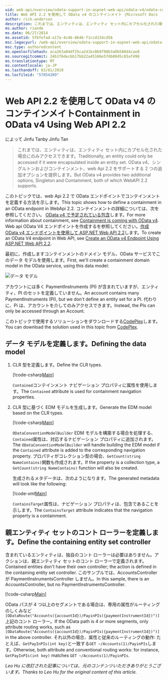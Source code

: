 ```yaml
---
uid: web-api/overview/odata-support-in-aspnet-web-api/odata-v4/odata-containment-in-web-api-22
title: Web API 2.2 を使用して OData v4 のコンテインメイト |Microsoft Docs
author: rick-anderson
description: これまでは、エンティティは、エンティティ セット内にカプセル化された場合にのみアクセスできます。 OData v4 でシングルトンおよび Con 2 つの追加オプションを提供しています.
ms.author: riande
ms.date: 06/27/2014
ms.assetid: 5fbfefad-a17a-4c46-8646-f1ccd154cd56
msc.legacyurl: /web-api/overview/odata-support-in-aspnet-web-api/odata-v4/odata-containment-in-web-api-22
msc.type: authoredcontent
ms.openlocfilehash: aca263a04df25ca241bc0b9798b3a0b588d4cae8
ms.sourcegitcommit: 24b1f6decbb17bb22a45166e5fdb0845c65af498
ms.translationtype: MT
ms.contentlocale: ja-JP
ms.lasthandoff: 03/01/2019
ms.locfileid: "57054209"
---
```

<a name="containment-in-odata-v4-using-web-api-22"></a><span data-ttu-id="ec218-104">Web API 2.2 を使用して OData v4 のコンテインメイト</span><span class="sxs-lookup"><span data-stu-id="ec218-104">Containment in OData v4 Using Web API 2.2</span></span>
====================
<span data-ttu-id="ec218-105">によって Jinfu Tan</span><span class="sxs-lookup"><span data-stu-id="ec218-105">by Jinfu Tan</span></span>

> <span data-ttu-id="ec218-106">これまでは、エンティティは、エンティティ セット内にカプセル化された場合にのみアクセスできます。</span><span class="sxs-lookup"><span data-stu-id="ec218-106">Traditionally, an entity could only be accessed if it were encapsulated inside an entity set.</span></span> <span data-ttu-id="ec218-107">OData v4、シングルトンおよびコンテインメント、web Api 2.2 をサポートする 2 つの追加オプションを提供します。</span><span class="sxs-lookup"><span data-stu-id="ec218-107">But OData v4 provides two additional options, Singleton and Containment, both of which WebAPI 2.2 supports.</span></span>


<span data-ttu-id="ec218-108">このトピックでは、web Api 2.2 で OData エンドポイントでコンテインメントを定義する方法を示します。</span><span class="sxs-lookup"><span data-stu-id="ec218-108">This topic shows how to define a containment in an OData endpoint in WebApi 2.2.</span></span> <span data-ttu-id="ec218-109">コンテインメントの詳細については、次を参照してください。 [OData v4 で予定されている包含](https://blogs.msdn.com/b/odatateam/archive/2014/03/13/containment-is-coming-with-odata-v4.aspx)します。</span><span class="sxs-lookup"><span data-stu-id="ec218-109">For more information about containment, see [Containment is coming with OData v4](https://blogs.msdn.com/b/odatateam/archive/2014/03/13/containment-is-coming-with-odata-v4.aspx).</span></span> <span data-ttu-id="ec218-110">Web api OData V4 エンドポイントを作成するを参照してください。[作成 OData v4 エンドポイントを使用して ASP.NET Web API 2.2](create-an-odata-v4-endpoint.md)します。</span><span class="sxs-lookup"><span data-stu-id="ec218-110">To create an OData V4 endpoint in Web API, see [Create an OData v4 Endpoint Using ASP.NET Web API 2.2](create-an-odata-v4-endpoint.md).</span></span>

<span data-ttu-id="ec218-111">最初に、作成しますコンテインメントのドメイン モデル、OData サービスでこのデータ モデルを使用します。</span><span class="sxs-lookup"><span data-stu-id="ec218-111">First, we'll create a containment domain model in the OData service, using this data model:</span></span>

![データ モデル](odata-containment-in-web-api-22/_static/image1.png)

<span data-ttu-id="ec218-113">アカウントには多く PaymentInstruments (PI) が含まれていますが、エンティティ、PI のセットを定義していません。</span><span class="sxs-lookup"><span data-stu-id="ec218-113">An account contains many PaymentInstruments (PI), but we don't define an entity set for a PI.</span></span> <span data-ttu-id="ec218-114">代わりに、Pi は、アカウントを介してのみアクセスできます。</span><span class="sxs-lookup"><span data-stu-id="ec218-114">Instead, the PIs can only be accessed through an Account.</span></span>

<span data-ttu-id="ec218-115">このトピックで使用するソリューションをダウンロードする[CodePlex](https://aspnet.codeplex.com/SourceControl/latest#Samples/WebApi/OData/v4/ODataContainmentSample/)します。</span><span class="sxs-lookup"><span data-stu-id="ec218-115">You can download the solution used in this topic from [CodePlex](https://aspnet.codeplex.com/SourceControl/latest#Samples/WebApi/OData/v4/ODataContainmentSample/).</span></span>

## <a name="defining-the-data-model"></a><span data-ttu-id="ec218-116">データ モデルを定義します。</span><span class="sxs-lookup"><span data-stu-id="ec218-116">Defining the data model</span></span>

1. <span data-ttu-id="ec218-117">CLR 型を定義します。</span><span class="sxs-lookup"><span data-stu-id="ec218-117">Define the CLR types.</span></span>

    [!code-csharp[Main](odata-containment-in-web-api-22/samples/sample1.cs)]

    <span data-ttu-id="ec218-118">`Contained`コンテインメント ナビゲーション プロパティに属性を使用します。</span><span class="sxs-lookup"><span data-stu-id="ec218-118">The `Contained` attribute is used for containment navigation properties.</span></span>
2. <span data-ttu-id="ec218-119">CLR 型に基づく EDM モデルを生成します。</span><span class="sxs-lookup"><span data-stu-id="ec218-119">Generate the EDM model based on the CLR types.</span></span>

    [!code-csharp[Main](odata-containment-in-web-api-22/samples/sample2.cs)]

    <span data-ttu-id="ec218-120">`ODataConventionModelBuilder` EDM モデルを構築する場合を処理する、`Contained`属性は、対応するナビゲーション プロパティに追加されます。</span><span class="sxs-lookup"><span data-stu-id="ec218-120">The `ODataConventionModelBuilder` will handle building the EDM model if the `Contained` attribute is added to the corresponding navigation property.</span></span> <span data-ttu-id="ec218-121">プロパティがコレクション型の場合、`GetCount(string NameContains)`関数も作成されます。</span><span class="sxs-lookup"><span data-stu-id="ec218-121">If the property is a collection type, a `GetCount(string NameContains)` function will also be created.</span></span>

    <span data-ttu-id="ec218-122">生成されるメタデータは、次のようになります。</span><span class="sxs-lookup"><span data-stu-id="ec218-122">The generated metadata will look like the following:</span></span>

    [!code-xml[Main](odata-containment-in-web-api-22/samples/sample3.xml?highlight=10)]

    <span data-ttu-id="ec218-123">`ContainsTarget`属性は、ナビゲーション プロパティは、包含であることを示します。</span><span class="sxs-lookup"><span data-stu-id="ec218-123">The `ContainsTarget` attribute indicates that the navigation property is a containment.</span></span>

## <a name="define-the-containing-entity-set-controller"></a><span data-ttu-id="ec218-124">親エンティティ セットのコント ローラーを定義します。</span><span class="sxs-lookup"><span data-stu-id="ec218-124">Define the containing entity set controller</span></span>

<span data-ttu-id="ec218-125">含まれているエンティティは、独自のコント ローラーは必要はありません。アクションは、親エンティティ セットのコント ローラーで定義されます。</span><span class="sxs-lookup"><span data-stu-id="ec218-125">Contained entities don't have their own controller; the action is defined in the containing entity set controller.</span></span> <span data-ttu-id="ec218-126">このサンプルでは、AccountsController が PaymentInstrumentsController しません。</span><span class="sxs-lookup"><span data-stu-id="ec218-126">In this sample, there is an AccountsController, but no PaymentInstrumentsController.</span></span>

[!code-csharp[Main](odata-containment-in-web-api-22/samples/sample4.cs)]

<span data-ttu-id="ec218-127">OData パスが 4 つ以上のセグメントである場合は、専用の属性がルーティングのしくみなど`[ODataRoute("Accounts({accountId})/PayinPIs({paymentInstrumentId})")]`上記のコント ローラー。</span><span class="sxs-lookup"><span data-stu-id="ec218-127">If the OData path is 4 or more segments, only attribute routing works, such as `[ODataRoute("Accounts({accountId})/PayinPIs({paymentInstrumentId})")]` in the above controller.</span></span> <span data-ttu-id="ec218-128">それ以外の場合、属性と従来のルーティングの動作: たとえば、`GetPayInPIs(int key)`と一致する`GET ~/Accounts(1)/PayinPIs`します。</span><span class="sxs-lookup"><span data-stu-id="ec218-128">Otherwise, both attribute and conventional routing works: for instance, `GetPayInPIs(int key)` matches `GET ~/Accounts(1)/PayinPIs`.</span></span>

<span data-ttu-id="ec218-129">*Leo Hu に改訂された記事については、元のコンテンツいただきありがとうございます。*</span><span class="sxs-lookup"><span data-stu-id="ec218-129">*Thanks to Leo Hu for the original content of this article.*</span></span>
